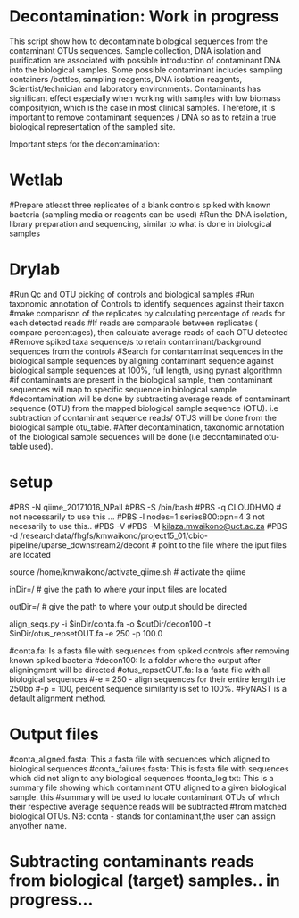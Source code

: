 # Decontamination: Work in progress
This script show how to decontaminate biological sequences from the contaminant OTUs sequences. 
Sample collection, DNA isolation and purification are associated with possible introduction of contaminant DNA into the biological samples. Some possible contaminant includes sampling containers /bottles, sampling reagents, DNA isolation reagents, Scientist/technician and laboratory environments. Contaminants has significant effect especially when working with samples with low biomass composityion, which is the case in most clinical samples. Therefore, it is important to remove contaminant sequences / DNA so as to retain a true biological representation of the sampled site.


Important steps for the decontamination:

# Wetlab
#Prepare atleast three replicates of a blank controls spiked with known bacteria (sampling media or reagents can be used)
#Run the DNA isolation, library preparation and sequencing, similar to what is done in biological samples

# Drylab
#Run Qc and OTU picking of controls and biological samples
#Run taxonomic annotation of Controls to identify sequences against their taxon
#make comparison of the replicates by calculating percentage of reads for each detected reads
#If reads are comparable between replicates ( compare percentages), then calculate average reads of each OTU detected
#Remove spiked taxa sequence/s to retain contaminant/background sequences from the controls
#Search for contamtaminat sequences in the biological sample sequences by aligning contaminant sequence against biological sample sequences  at 100%, full length, using pynast algorithmn
#if contaminants are present in the biological sample, then contaminant sequences will map to specific sequence in biological sample
#decontamination will be done by subtracting average reads of contaminant sequence (OTU) from the mapped biological sample sequence (OTU). i.e subtraction of contaminant sequence reads/ OTUS will be done from the biological sample otu_table.
#After decontamination, taxonomic annotation of the biological sample sequences will be done (i.e decontaminated otu-table used).

# setup
#PBS -N qiime_20171016_NPall
#PBS -S /bin/bash
#PBS -q CLOUDHMQ # not necessarily to use this ...
#PBS -l nodes=1:series800:ppn=4 3 not necesarily to use this..
#PBS -V
#PBS -M kilaza.mwaikono@uct.ac.za
#PBS -d /researchdata/fhgfs/kmwaikono/project15_01/cbio-pipeline/uparse_downstream2/decont # point to the file where the iput files are located

source /home/kmwaikono/activate_qiime.sh # activate the qiime

inDir=/  # give the path to where your input files are located

outDir=/ # give the path to where your output should be directed

align_seqs.py -i $inDir/conta.fa -o $outDir/decon100 -t $inDir/otus_repsetOUT.fa -e 250 -p 100.0

#conta.fa: Is a fasta file with sequences from spiked controls after removing known spiked bacteria
#decon100: Is a  folder where the output after aligningment will be directed
#otus_repsetOUT.fa: Is a fasta file with all biological sequences
#-e = 250  - align sequences for their entire length i.e 250bp
#-p = 100, percent sequence similarity is set to 100%.
#PyNAST is a default alignment method.

# Output files
#conta_aligned.fasta: This a fasta file with sequences which aligned to biological sequences
#conta_failures.fasta: This is fasta file with sequences which did not align to any biological sequences
#conta_log.txt: This is a summary file showing which contaminant OTU aligned to a given biological sample. this
#summary will be used to locate contaminant OTUs of which their respective average sequence reads will be subtracted
#from matched biological OTUs. NB: conta - stands for contaminant,the user can assign anyother name.

# Subtracting contaminants reads from biological (target) samples.. in progress...

